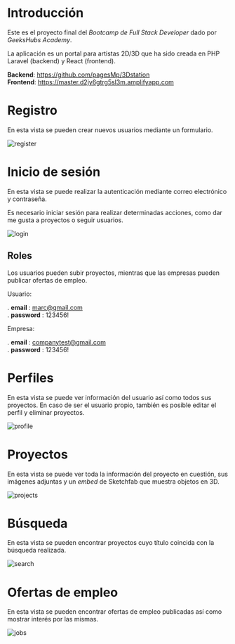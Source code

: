 # Introducción

Este es el proyecto final del _Bootcamp de Full Stack Developer_ dado por _GeeksHubs Academy_.

La aplicación es un portal para artistas 2D/3D que ha sido creada en PHP Laravel (backend) y React (frontend).

**Backend**: https://github.com/pagesMp/3Dstation \
**Frontend**: https://master.d2jy6gtrg5sl3m.amplifyapp.com

# Registro

En esta vista se pueden crear nuevos usuarios mediante un formulario.

![register](img/)

# Inicio de sesión 

En esta vista se puede realizar la autenticación mediante correo electrónico y contraseña.

Es necesario iniciar sesión para realizar determinadas acciones, como dar me gusta a proyectos o seguir usuarios.

![login](img/)

## Roles 

Los usuarios pueden subir proyectos, mientras que las empresas pueden publicar ofertas de empleo.

Usuario:

. **email** : marc@gmail.com \
. **password** : 123456!

Empresa:

. **email** : companytest@gmail.com \
. **password** : 123456!

# Perfiles

En esta vista se puede ver información del usuario así como todos sus proyectos. En caso de ser el usuario propio, también es posible editar el perfil y eliminar proyectos.

![profile](img/)

# Proyectos

En esta vista se puede ver toda la información del proyecto en cuestión, sus imágenes adjuntas y un _embed_ de Sketchfab que muestra objetos en 3D.

![projects](img/)

# Búsqueda

En esta vista se pueden encontrar proyectos cuyo título coincida con la búsqueda realizada.

![search](img/)

# Ofertas de empleo

En esta vista se pueden encontrar ofertas de empleo publicadas así como mostrar interés por las mismas.

![jobs](img/)
